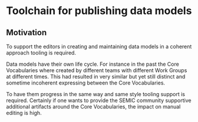 # Toolchain for publishing data models


## Motivation

To support the editors in creating and maintaining data models in a coherent approach tooling is required.

Data models have their own life cycle. 
For instance in the past the Core Vocabularies where created by different teams with different Work Groups at different times.
This had resulted in very similar but yet still distinct and sometime incoherent expressing between the Core Vocabularies.

To have them progress in the same way and same style tooling support is required. 
Certainly if one wants to provide the SEMIC community supportive additional artifacts around the Core Vocabularies, the impact on manual editing is high.





